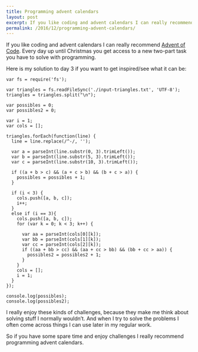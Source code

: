 ```yaml
---
title: Programming advent calendars
layout: post
excerpt: If you like coding and advent calendars I can really recommend Advent of Code. Every day up until Christmas you get access to a new two-part task you have to solve with programming.
permalink: /2016/12/programming-advent-calendars/
---
```

If you like coding and advent calendars I can really recommend [Advent of Code](http://adventofcode.com/2016). Every day up until Christmas you get access to a new two-part task you have to solve with programming.

Here is my solution to day 3 if you want to get inspired/see what it can be:

```
var fs = require('fs');

var triangles = fs.readFileSync('./input-triangles.txt', 'UTF-8');
triangles = triangles.split("\n");

var possibles = 0;
var possibles2 = 0;

var i = 1;
var cols = [];

triangles.forEach(function(line) {
  line = line.replace(/^-/, '');
  
  var a = parseInt(line.substr(0, 3).trimLeft());
  var b = parseInt(line.substr(5, 3).trimLeft());
  var c = parseInt(line.substr(10, 3).trimLeft());
  
  if ((a + b > c) && (a + c > b) && (b + c > a)) {
    possibles = possibles + 1;
  }

  if (i < 3) {
    cols.push([a, b, c]);
    i++;
  }
  else if (i == 3){
    cols.push([a, b, c]);
    for (var k = 0; k < 3; k++) {

      var aa = parseInt(cols[0][k]);
      var bb = parseInt(cols[1][k]);
      var cc = parseInt(cols[2][k]);
      if ((aa + bb > cc) && (aa + cc > bb) && (bb + cc > aa)) {
        possibles2 = possibles2 + 1;
      }
    }
    cols = [];
    i = 1;
  }
});

console.log(possibles);
console.log(possibles2);
```

I really enjoy these kinds of challenges, because they make me think about solving stuff I normally wouldn’t. And when I try to solve the problems I often come across things I can use later in my regular work.

So if you have some spare time and enjoy challenges I really recommend programming advent calendars.
